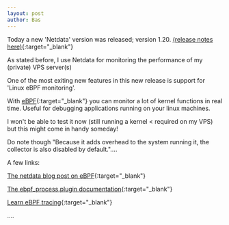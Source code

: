```yaml
---
layout: post
author: Bas
---
```

Today a new 'Netdata' version was released; version 1.20. [(release notes here)](https://blog.netdata.cloud/posts/release-1.20/){:target="_blank"}

As stated before, I use Netdata for monitoring the performance of my (private) VPS server(s) 

One of the most exiting new features in this new release is support for 'Linux eBPF monitoring'.

With [eBPF](https://lwn.net/Articles/740157/){:target="_blank"} you can monitor a lot of kernel functions in real time. Useful for debugging applications running on your linux machines.

I won't be able to test it now (still running a kernel < required on my VPS) but this might come in handy someday! 

Do note though "Because it adds overhead to the system running it, the collector is also disabled by default."....  

A few links:

[The netdata blog post on eBPF](https://blog.netdata.cloud/posts/linux-ebpf-monitoring-netdata/){:target="_blank"} 

[The ebpf_process.plugin documentation](https://docs.netdata.cloud/collectors/ebpf_process.plugin/){:target="_blank"}

[Learn eBPF tracing](http://www.brendangregg.com/blog/2019-01-01/learn-ebpf-tracing.html){:target="_blank"}
 
....
